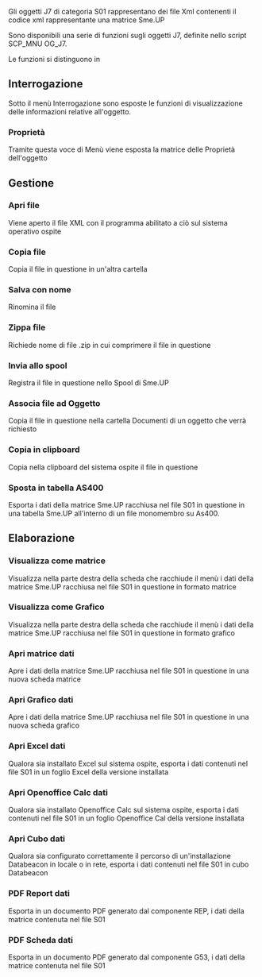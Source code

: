 Gli oggetti J7 di categoria S01 rappresentano dei file Xml contenenti il codice xml rappresentante una matrice Sme.UP

Sono disponibili una serie di funzioni sugli oggetti J7, definite nello script SCP_MNU OG_J7.

Le funzioni si distinguono in
## Interrogazione
Sotto il menù Interrogazione sono esposte le funzioni di visualizzazione delle informazioni relative all'oggetto.
### Proprietà
Tramite questa voce di Menù viene esposta la matrice delle Proprietà dell'oggetto
## Gestione
### Apri file
Viene aperto il file XML con il programma abilitato a ciò sul sistema operativo ospite
### Copia file
Copia il file in questione in un'altra cartella
### Salva con nome
Rinomina il file
### Zippa file
Richiede nome di file .zip in cui comprimere il file in questione
### Invia allo spool
Registra il file in questione nello Spool di Sme.UP
### Associa file ad Oggetto
Copia il file in questione nella cartella Documenti di un oggetto che verrà richiesto
### Copia in clipboard
Copia nella clipboard del sistema ospite il file in questione
### Sposta in tabella AS400
Esporta i dati della matrice Sme.UP racchiusa nel file S01 in questione in una tabella Sme.UP all'interno di un file monomembro su As400.

## Elaborazione
### Visualizza come matrice
Visualizza nella parte destra della scheda che racchiude il menù i dati della matrice Sme.UP racchiusa nel file S01 in questione in formato matrice
### Visualizza come Grafico
Visualizza nella parte destra della scheda che racchiude il menù i dati della matrice Sme.UP racchiusa nel file S01 in questione in formato grafico
### Apri matrice dati
Apre i dati della matrice Sme.UP racchiusa nel file S01 in questione in una nuova scheda matrice
### Apri Grafico dati
Apre i dati della matrice Sme.UP racchiusa nel file S01 in questione in una nuova scheda grafico
### Apri Excel dati
Qualora sia installato Excel sul sistema ospite, esporta i dati contenuti nel file S01 in un foglio Excel della versione installata
### Apri Openoffice Calc dati
Qualora sia installato Openoffice Calc sul sistema ospite, esporta i dati contenuti nel file S01 in un foglio Openoffice Cal della versione installata
### Apri Cubo dati
Qualora sia configurato correttamente il percorso di un'installazione Databeacon in locale o in rete, esporta i dati contenuti nel file S01 in cubo Databeacon
### PDF Report dati
Esporta in un documento PDF generato dal componente REP, i dati della matrice contenuta nel file S01
### PDF Scheda dati
Esporta in un documento PDF generato dal componente G53, i dati della matrice contenuta nel file S01
